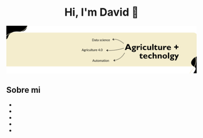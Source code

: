 <div align="center">
<h1 align="center">Hi, I'm David 👋</h1>
</div>

<img src="https://github.com/davidalejoagudelo/davidalejoagudelo/blob/189dc1c71283d75bf238b41668d67db9eb3c3297/David_Agudelo.png">

## Sobre mi

  -
  -
  -
  -
  -
